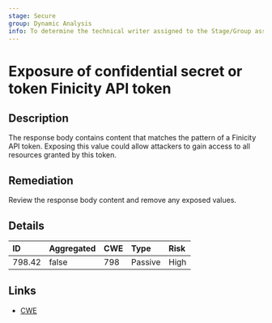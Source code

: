 ```yaml
---
stage: Secure
group: Dynamic Analysis
info: To determine the technical writer assigned to the Stage/Group associated with this page, see https://about.gitlab.com/handbook/engineering/ux/technical-writing/#assignments
---
```


# Exposure of confidential secret or token Finicity API token

## Description

The response body contains content that matches the pattern of a Finicity API token.
Exposing this value could allow attackers to gain access to all resources granted by this token.

## Remediation

Review the response body content and remove any exposed values.

## Details

| ID | Aggregated | CWE | Type | Risk |
|:---|:--------|:--------|:--------|:--------|
| 798.42 | false | 798 | Passive | High |

## Links

- [CWE](https://cwe.mitre.org/data/definitions/798.html)
